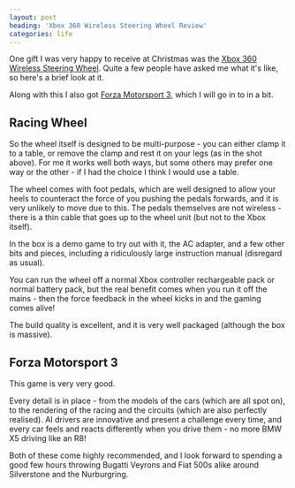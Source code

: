 ```yaml
---
layout: post
heading: 'Xbox 360 Wireless Steering Wheel Review'
categories: life
---
```


One gift I was very happy to receive at Christmas was the [Xbox 360 Wireless Steering Wheel](http://web.archive.org/web/20100511180114/http://www.xbox.com/en-US/hardware/x/xbox360wirelessracingwheel/default.htm). Quite a few people have asked me what it's like, so here's a brief look at it.

<!-- Replace missing image from http://media.chris-alexander.co.uk/wp-content/uploads/2009/12/wheel.jpg -->

Along with this I also got [Forza Motorsport 3](http://web.archive.org/web/20101018024202/http://www.xbox.com/en-us/games/f/forzamotorsport3), which I will go in to in a bit.

## Racing Wheel

So the wheel itself is designed to be multi-purpose - you can either clamp it to a table, or remove the clamp and rest it on your legs (as in the shot above). For me it works well both ways, but some others may prefer one way or the other - if I had the choice I think I would use a table.

The wheel comes with foot pedals, which are well designed to allow your heels to counteract the force of you pushing the pedals forwards, and it is very unlikely to move due to this. The pedals themselves are not wireless - there is a thin cable that goes up to the wheel unit (but not to the Xbox itself).

In the box is a demo game to try out with it, the AC adapter, and a few other bits and pieces, including a ridiculously large instruction manual (disregard as usual).

You can run the wheel off a normal Xbox controller rechargeable pack or normal battery pack, but the real benefit comes when you run it off the mains - then the force feedback in the wheel kicks in and the gaming comes alive!

The build quality is excellent, and it is very well packaged (although the box is massive).

<!-- Replace missing image from http://media.chris-alexander.co.uk/wp-content/uploads/2009/12/wheel.png -->

## Forza Motorsport 3

This game is very very good.

Every detail is in place - from the models of the cars (which are all spot on), to the rendering of the racing and the circuits (which are also perfectly realised). AI drivers are innovative and present a challenge every time, and every car feels and reacts differently when you drive them - no more BMW X5 driving like an R8!

Both of these come highly recommended, and I look forward to spending a good few hours throwing Bugatti Veyrons and Fiat 500s alike around Silverstone and the Nurburgring.

<!-- Replace missing image from http://media.chris-alexander.co.uk/wp-content/uploads/2009/12/forza.png -->